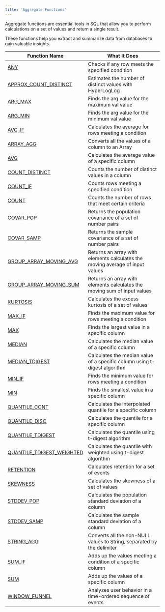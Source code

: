 ```yaml
---
title: 'Aggregate Functions'
---
```


Aggregate functions are essential tools in SQL that allow you to perform calculations on a set of values and return a single result.

These functions help you extract and summarize data from databases to gain valuable insights. 

| Function Name                                                    | What It Does                                                                 | 
|------------------------------------------------------------------|------------------------------------------------------------------------------|
| [ANY](aggregate-any)                                             | Checks if any row meets the specified condition                              | 
| [APPROX_COUNT_DISTINCT](aggregate-approx-count-distinct)         | Estimates the number of distinct values with HyperLogLog                     | 
| [ARG_MAX](aggregate-arg-max)                                     | Finds the arg value for the maximum val value                                | 
| [ARG_MIN](aggregate-arg-min)                                     | Finds the arg value for the minimum val value                                | 
| [AVG_IF](aggregate-avg-if)                                       | Calculates the average for rows meeting a condition                          | 
| [ARRAY_AGG](aggregate-array-agg)                                 | Converts all the values of a column to an Array                              |
| [AVG](aggregate-avg)                                             | Calculates the average value of a specific column                            | 
| [COUNT_DISTINCT](aggregate-count-distinct)                       | Counts the number of distinct values in a column                             | 
| [COUNT_IF](aggregate-count-if)                                   | Counts rows meeting a specified condition                                    | 
| [COUNT](aggregate-count)                                         | Counts the number of rows that meet certain criteria                         | 
| [COVAR_POP](aggregate-covar-pop)                                 | Returns the population covariance of a set of number pairs                   | 
| [COVAR_SAMP](aggregate-covar-samp)                               | Returns the sample covariance of a set of number pairs                       | 
| [GROUP_ARRAY_MOVING_AVG](aggregate-group-array-moving-avg)       | Returns an array with elements calculates the moving average of input values |
| [GROUP_ARRAY_MOVING_SUM](aggregate-group-array-moving-sum)       | Returns an array with elements calculates the moving sum of input values     |
| [KURTOSIS](aggregate-kurtosis)                                   | Calculates the excess kurtosis of a set of values                            | 
| [MAX_IF](aggregate-max-if)                                       | Finds the maximum value for rows meeting a condition                         | 
| [MAX](aggregate-max)                                             | Finds the largest value in a specific column                                 | 
| [MEDIAN](aggregate-median)                                       | Calculates the median value of a specific column                             | 
| [MEDIAN_TDIGEST](aggregate-median-tdigest)                       | Calculates the median value of a specific column using t-digest algorithm    | 
| [MIN_IF](aggregate-min-if)                                       | Finds the minimum value for rows meeting a condition                         | 
| [MIN](aggregate-min)                                             | Finds the smallest value in a specific column                                | 
| [QUANTILE_CONT](aggregate-quantile-cont)                         | Calculates the interpolated quantile for a specific column                   |
| [QUANTILE_DISC](aggregate-quantile-disc)                         | Calculates the quantile for a specific column                                | 
| [QUANTILE_TDIGEST](aggregate-quantile-tdigest)                   | Calculates the quantile using t-digest algorithm                             |
| [QUANTILE_TDIGEST_WEIGHTED](aggregate-quantile-tdigest-weighted) | Calculates the quantile with weighted using t-digest algorithm               |
| [RETENTION](aggregate-retention)                                 | Calculates retention for a set of events                                     | 
| [SKEWNESS](aggregate-skewness)                                   | Calculates the skewness of a set of values                                   | 
| [STDDEV_POP](aggregate-stddev-pop)                               | Calculates the population standard deviation of a column                     | 
| [STDDEV_SAMP](aggregate-stddev-samp)                             | Calculates the sample standard deviation of a column                         | 
| [STRING_AGG](aggregate-string-agg)                               | Converts all the non-NULL values to String, separated by the delimiter       |
| [SUM_IF](aggregate-sum-if)                                       | Adds up the values meeting a condition of a specific column                  | 
| [SUM](aggregate-sum)                                             | Adds up the values of a specific column                                      | 
| [WINDOW_FUNNEL](aggregate-windowfunnel)                          | Analyzes user behavior in a time-ordered sequence of events                  | 
